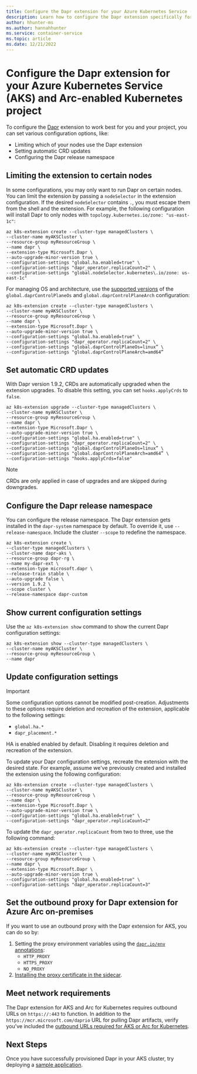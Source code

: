 ```yaml
---
title: Configure the Dapr extension for your Azure Kubernetes Service (AKS) and Arc-enabled Kubernetes project
description: Learn how to configure the Dapr extension specifically for your Azure Kubernetes Service (AKS) and Arc-enabled Kubernetes project
author: hhunter-ms
ms.author: hannahhunter
ms.service: container-service
ms.topic: article
ms.date: 12/21/2022
---
```


# Configure the Dapr extension for your Azure Kubernetes Service (AKS) and Arc-enabled Kubernetes project

To configure the [Dapr](https://dapr.io/) extension to work best for you and your project, you can set various configuration options, like:

- Limiting which of your nodes use the Dapr extension
- Setting automatic CRD updates
- Configuring the Dapr release namespace

## Limiting the extension to certain nodes

In some configurations, you may only want to run Dapr on certain nodes. You can limit the extension by passing a `nodeSelector` in the extension configuration. If the desired `nodeSelector` contains `.`, you must escape them from the shell and the extension. For example, the following configuration will install Dapr to only nodes with `topology.kubernetes.io/zone: "us-east-1c"`:

```azurecli
az k8s-extension create --cluster-type managedClusters \
--cluster-name myAKSCluster \
--resource-group myResourceGroup \
--name dapr \
--extension-type Microsoft.Dapr \
--auto-upgrade-minor-version true \
--configuration-settings "global.ha.enabled=true" \
--configuration-settings "dapr_operator.replicaCount=2" \
--configuration-settings "global.nodeSelector.kubernetes\.io/zone: us-east-1c"
```

For managing OS and architecture, use the [supported versions](https://github.com/dapr/dapr/blob/b8ae13bf3f0a84c25051fcdacbfd8ac8e32695df/docker/docker.mk#L50) of the `global.daprControlPlaneOs` and `global.daprControlPlaneArch` configuration:

```azurecli
az k8s-extension create --cluster-type managedClusters \
--cluster-name myAKSCluster \
--resource-group myResourceGroup \
--name dapr \
--extension-type Microsoft.Dapr \
--auto-upgrade-minor-version true \
--configuration-settings "global.ha.enabled=true" \
--configuration-settings "dapr_operator.replicaCount=2" \
--configuration-settings "global.daprControlPlaneOs=linux” \
--configuration-settings "global.daprControlPlaneArch=amd64”
```

## Set automatic CRD updates

With Dapr version 1.9.2, CRDs are automatically upgraded when the extension upgrades. To disable this setting, you can set `hooks.applyCrds` to `false`. 

```azurecli
az k8s-extension upgrade --cluster-type managedClusters \
--cluster-name myAKSCluster \
--resource-group myResourceGroup \
--name dapr \
--extension-type Microsoft.Dapr \
--auto-upgrade-minor-version true \
--configuration-settings "global.ha.enabled=true" \
--configuration-settings "dapr_operator.replicaCount=2" \
--configuration-settings "global.daprControlPlaneOs=linux” \
--configuration-settings "global.daprControlPlaneArch=amd64” \
--configuration-settings "hooks.applyCrds=false"
```

> [!NOTE]
> CRDs are only applied in case of upgrades and are skipped during downgrades.

## Configure the Dapr release namespace

You can configure the release namespace. The Dapr extension gets installed in the `dapr-system` namespace by default. To override it, use `--release-namespace`. Include the cluster `--scope` to redefine the namespace.

```azurecli
az k8s-extension create \
--cluster-type managedClusters \
--cluster-name dapr-aks \
--resource-group dapr-rg \
--name my-dapr-ext \
--extension-type microsoft.dapr \
--release-train stable \
--auto-upgrade false \
--version 1.9.2 \
--scope cluster \
--release-namespace dapr-custom
```

## Show current configuration settings

Use the `az k8s-extension show` command to show the current Dapr configuration settings:  

```azurecli
az k8s-extension show --cluster-type managedClusters \
--cluster-name myAKSCluster \
--resource-group myResourceGroup \
--name dapr
```

## Update configuration settings

> [!IMPORTANT]
> Some configuration options cannot be modified post-creation. Adjustments to these options require deletion and recreation of the extension, applicable to the following settings:
> * `global.ha.*`
> * `dapr_placement.*`
>
> HA is enabled enabled by default. Disabling it requires deletion and recreation of the extension.

To update your Dapr configuration settings, recreate the extension with the desired state. For example, assume we've previously created and installed the extension using the following configuration:

```azurecli-interactive
az k8s-extension create --cluster-type managedClusters \
--cluster-name myAKSCluster \
--resource-group myResourceGroup \
--name dapr \
--extension-type Microsoft.Dapr \
--auto-upgrade-minor-version true \  
--configuration-settings "global.ha.enabled=true" \
--configuration-settings "dapr_operator.replicaCount=2" 
```

To update the `dapr_operator.replicaCount` from two to three, use the following command:

```azurecli-interactive
az k8s-extension create --cluster-type managedClusters \
--cluster-name myAKSCluster \
--resource-group myResourceGroup \
--name dapr \
--extension-type Microsoft.Dapr \
--auto-upgrade-minor-version true \
--configuration-settings "global.ha.enabled=true" \
--configuration-settings "dapr_operator.replicaCount=3"
```

## Set the outbound proxy for Dapr extension for Azure Arc on-premises

If you want to use an outbound proxy with the Dapr extension for AKS, you can do so by:

1. Setting the proxy environment variables using the [`dapr.io/env` annotations](https://docs.dapr.io/reference/arguments-annotations-overview/):
   - `HTTP_PROXY`
   - `HTTPS_PROXY`
   - `NO_PROXY`
1. [Installing the proxy certificate in the sidecar](https://docs.dapr.io/operations/configuration/install-certificates/).

## Meet network requirements

The Dapr extension for AKS and Arc for Kubernetes requires outbound URLs on `https://:443` to function. In addition to the `https://mcr.microsoft.com/daprio` URL for pulling Dapr artifacts, verify you've included the [outbound URLs required for AKS or Arc for Kubernetes](../azure-arc/kubernetes/quickstart-connect-cluster.md#meet-network-requirements). 

## Next Steps

Once you have successfully provisioned Dapr in your AKS cluster, try deploying a [sample application][sample-application].

<!-- LINKS INTERNAL -->
[deploy-cluster]: ./tutorial-kubernetes-deploy-cluster.md
[az-feature-register]: /cli/azure/feature#az-feature-register
[az-feature-list]: /cli/azure/feature#az-feature-list
[az-provider-register]: /cli/azure/provider#az-provider-register
[sample-application]: ./quickstart-dapr.md
[k8s-version-support-policy]: ./supported-kubernetes-versions.md?tabs=azure-cli#kubernetes-version-support-policy
[arc-k8s-cluster]: ../azure-arc/kubernetes/quickstart-connect-cluster.md
[update-extension]: ./cluster-extensions.md#update-extension-instance
[install-cli]: /cli/azure/install-azure-cli
[dapr-migration]: ./dapr-migration.md
[dapr-settings]: ./dapr-settings.md

<!-- LINKS EXTERNAL -->
[kubernetes-production]: https://docs.dapr.io/operations/hosting/kubernetes/kubernetes-production
[building-blocks-concepts]: https://docs.dapr.io/developing-applications/building-blocks/
[dapr-configuration-options]: https://github.com/dapr/dapr/blob/master/charts/dapr/README.md#configuration
[sample-application]: https://github.com/dapr/quickstarts/tree/master/hello-kubernetes#step-2---create-and-configure-a-state-store
[dapr-security]: https://docs.dapr.io/concepts/security-concept/
[dapr-deployment-annotations]: https://docs.dapr.io/operations/hosting/kubernetes/kubernetes-overview/#adding-dapr-to-a-kubernetes-deployment
[dapr-oss-support]: https://docs.dapr.io/operations/support/support-release-policy/
[dapr-supported-version]: https://docs.dapr.io/operations/support/support-release-policy/#supported-versions
[dapr-troubleshooting]: https://docs.dapr.io/operations/troubleshooting/common_issues/
[supported-cloud-regions]: https://azure.microsoft.com/global-infrastructure/services/?products=azure-arc
